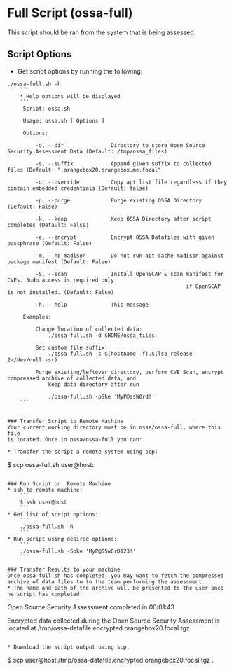 # Full Script (ossa-full)
This script should be ran from the system that is being assessed

## Script Options
* Get script options by running the following:
```
./ossa-full.sh -h
	```
	* Help options will be displayed
	``` 
	 Script: ossa.sh

	 Usage: ossa.sh [ Options ] 

	 Options:

		 -d, --dir               Directory to store Open Source Security Assessment Data (Default: /tmp/ossa_files)

		 -s, --suffix            Append given suffix to collected files (Default: ".orangebox20.orangebox.me.focal"

		 -o, --override          Copy apt list file regardless if they contain embedded credentials (Default: false)

		 -p, --purge             Purge existing OSSA Directory (Default: False)

		 -k, --keep              Keep OSSA Directory after script completes (Default: False)

		 -e, --encrypt           Encrypt OSSA Datafiles with given passphrase (Default: False)

		 -m, --no-madison        Do not run apt-cache madison against package manifest (Default: False)

		 -S, --scan              Install OpenSCAP & scan manifest for CVEs. Sudo access is required only
														 if OpenSCAP is not installed. (Default: False)

		 -h, --help              This message

	 Examples:

		 Change location of collected data:
			 ./ossa-full.sh -d $HOME/ossa_files

		 Set custom file suffix:
			 ./ossa-full.sh -s $(hostname -f).$(lsb_release 2>/dev/null -sr)

		 Purge existing/leftover directory, perform CVE Scan, encrypt compressed archive of collected data, and
			 keep data directory after run

			 ./ossa-full.sh -pSke 'MyP@ssW0rd!' 
	```


### Transfer Script to Remote Machine
Your current working directory must be in ossa/ossa-full, where this file
is located. Once in ossa/ossa-full you can:

* Transfer the script a remote system using scp:

```
$ scp ossa-full.sh user@host:.
```

### Run Script on  Remote Machine
* ssh to remote machine:
	```
	$ ssh user@host
	```
* Get list of script options:
	```
	./ossa-full.sh -h
	```
* Run script using desired options:
	```
	./ossa-full.sh -Spke 'MyP@55w0rD123!'
	```

### Transfer Results to your machine
Once ossa-full.sh has completed, you may want to fetch the compressed archive of data files to to the team performing the assessment.
* The name and path of the archive will be presented to the user once he script has completed:
```
 Open Source Security Assessment completed in 00:01:43

 Encrypted data collected during the Open Source Security Assessment is located at
 /tmp/ossa-datafile.encrypted.orangebox20.focal.tgz
```

* Download the script output using scp:

```
$ scp user@host:/tmp/ossa-datafile.encrypted.orangebox20.focal.tgz .
```